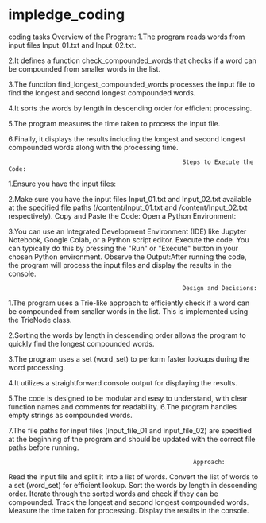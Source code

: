 # impledge_coding
coding tasks
                                                  Overview of the Program:
1.The program reads words from input files Input_01.txt and Input_02.txt.

2.It defines a function check_compounded_words that checks if a word can be compounded from smaller words in the list.

3.The function find_longest_compounded_words processes the input file to find the longest and second longest compounded words.

4.It sorts the words by length in descending order for efficient processing.

5.The program measures the time taken to process the input file.

6.Finally, it displays the results including the longest and second longest compounded words along with the processing time.  

                                                     Steps to Execute the Code:
1.Ensure you have the input files:

2.Make sure you have the input files Input_01.txt and Input_02.txt available at the specified file paths (/content/Input_01.txt and /content/Input_02.txt respectively).
Copy and Paste the Code:
Open a Python Environment:

3.You can use an Integrated Development Environment (IDE) like Jupyter Notebook, Google Colab, or a Python script editor.
Execute the code. You can typically do this by pressing the "Run" or "Execute" button in your chosen Python environment.
Observe the Output:After running the code, the program will process the input files and display the results in the console.
                                                     
                                                     Design and Decisions:
1.The program uses a Trie-like approach to efficiently check if a word can be compounded from smaller words in the list. This is implemented using the TrieNode class.

2.Sorting the words by length in descending order allows the program to quickly find the longest compounded words.

3.The program uses a set (word_set) to perform faster lookups during the word processing.

4.It utilizes a straightforward console output for displaying the results.

5.The code is designed to be modular and easy to understand, with clear function names and comments for readability.
6.The program handles empty strings as compounded words.

7.The file paths for input files (input_file_01 and input_file_02) are specified at the beginning of the program and should be updated with the correct file paths before running.

                                                        Approach:
Read the input file and split it into a list of words.
Convert the list of words to a set (word_set) for efficient lookup.
Sort the words by length in descending order.
Iterate through the sorted words and check if they can be compounded.
Track the longest and second longest compounded words.
Measure the time taken for processing.
Display the results in the console.                                    


